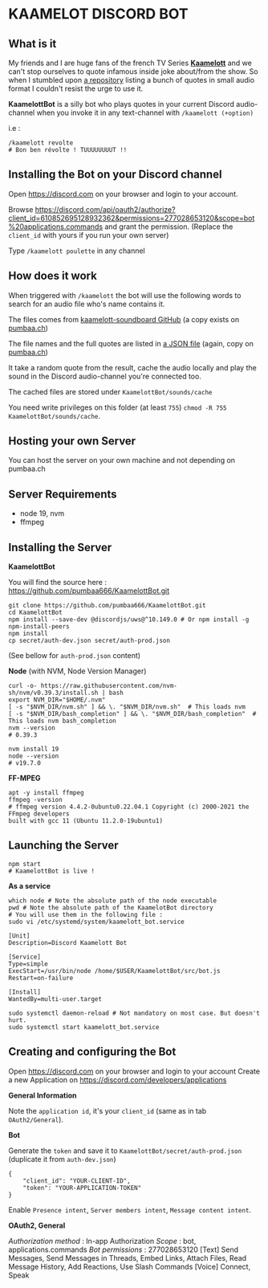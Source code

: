KAAMELOT DISCORD BOT
===

What is it
---
My friends and I are huge fans of the french TV Series [**Kaamelott**](https://fr.wikipedia.org/wiki/Kaamelott) and we can't stop ourselves to quote infamous inside joke about/from the show.
So when I stumbled upon [a repository](https://github.com/2ec0b4/kaamelott-soundboard) listing a bunch of quotes in small audio format I couldn't resist the urge to use it.

**KaamelottBot** is a silly bot who plays quotes in your current Discord audio-channel when you invoke it in any text-channel with `/kaamelott (+option)`

i.e : 
```
/kaamelott revolte
# Bon ben révolte ! TUUUUUUUUT !!
```

Installing the Bot on your Discord channel
---
Open https://discord.com on your browser and login to your account.

Browse https://discord.com/api/oauth2/authorize?client_id=610852695128932362&permissions=277028653120&scope=bot%20applications.commands and grant the permission.
(Replace the `client_id` with yours if you run your own server)

Type `/kaamelott poulette` in any channel



How does it work
---
When triggered with `/kaamelott` the bot will use the following words to search for an audio file who's name contains it.

The files comes from [kaamelott-soundboard GitHub](https://github.com/2ec0b4/kaamelott-soundboard/tree/master/sounds) (a copy exists on [pumbaa.ch](http://pumbaa.ch/public/kaamelott/))

The file names and the full quotes are listed in [a JSON file](https://github.com/2ec0b4/kaamelott-soundboard/blob/master/sounds/sounds.json) (again, copy on [pumbaa.ch](http://pumbaa.ch/public/kaamelott/sounds.json))

It take a random quote from the result, cache the audio locally and play the sound in the Discord audio-channel you're connected too.

The cached files are stored under `KaamelottBot/sounds/cache`

You need write privileges on this folder (at least `755`) `chmod -R 755 KaamelottBot/sounds/cache`.

Hosting your own Server
---
You can host the server on your own machine and not depending on pumbaa.ch

Server Requirements
---
- node 19, nvm
- ffmpeg

Installing the Server
---
**KaamelottBot**

You will find the source here : https://github.com/pumbaa666/KaamelottBot.git
```
git clone https://github.com/pumbaa666/KaamelottBot.git
cd KaamelottBot
npm install --save-dev @discordjs/uws@^10.149.0 # Or npm install -g npm-install-peers
npm install
cp secret/auth-dev.json secret/auth-prod.json
```
(See bellow for `auth-prod.json` content)

**Node** (with NVM, Node Version Manager)

```
curl -o- https://raw.githubusercontent.com/nvm-sh/nvm/v0.39.3/install.sh | bash
export NVM_DIR="$HOME/.nvm"
[ -s "$NVM_DIR/nvm.sh" ] && \. "$NVM_DIR/nvm.sh"  # This loads nvm
[ -s "$NVM_DIR/bash_completion" ] && \. "$NVM_DIR/bash_completion"  # This loads nvm bash_completion
nvm --version
# 0.39.3

nvm install 19
node --version
# v19.7.0
```

**FF-MPEG** 

```
apt -y install ffmpeg
ffmpeg -version
# ffmpeg version 4.4.2-0ubuntu0.22.04.1 Copyright (c) 2000-2021 the FFmpeg developers
built with gcc 11 (Ubuntu 11.2.0-19ubuntu1)
```

Launching the Server
---
```
npm start
# KaamelottBot is live !
```

**As a service**

```
which node # Note the absolute path of the node executable
pwd # Note the absolute path of the KaamelotBot directory
# You will use them in the following file :
sudo vi /etc/systemd/system/kaamelott_bot.service
```

```
[Unit]
Description=Discord Kaamelott Bot

[Service]
Type=simple
ExecStart=/usr/bin/node /home/$USER/KaamelottBot/src/bot.js
Restart=on-failure

[Install]
WantedBy=multi-user.target
```

```
sudo systemctl daemon-reload # Not mandatory on most case. But doesn't hurt.
sudo systemctl start kaamelott_bot.service
```

Creating and configuring the Bot
---
Open https://discord.com on your browser and login to your account
Create a new Application on https://discord.com/developers/applications

**General Information**

Note the `application id`, it's your `client_id` (same as in tab `OAuth2/General`).

**Bot**

Generate the `token` and save it to `KaamelottBot/secret/auth-prod.json` (duplicate it from `auth-dev.json`)
```
{
    "client_id": "YOUR-CLIENT-ID",
    "token": "YOUR-APPLICATION-TOKEN"
}
```

Enable `Presence intent`, `Server members intent`, `Message content intent`.

**OAuth2, General**

*Authorization method* : In-app Authorization
*Scope* : bot, applications.commands
*Bot permissions* : 277028653120
[Text] Send Messages, Send Messages in Threads, Embed Links, Attach Files, Read Message History, Add Reactions, Use Slash Commands
[Voice] Connect, Speak

